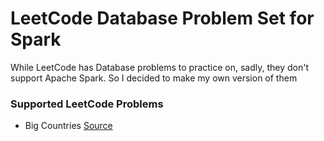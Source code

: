 # LeetCode Database Problem Set for Spark
While LeetCode has Database problems to practice on, sadly, they don't support Apache Spark. So I decided to make my own version of them

### Supported LeetCode Problems
- Big Countries [Source](https://leetcode.com/problems/big-countries/)
